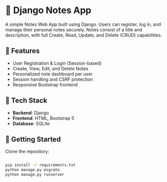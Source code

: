 # 📝 Django Notes App

A simple Notes Web App built using Django. Users can register, log in, and manage their personal notes securely. Notes consist of a title and description, with full Create, Read, Update, and Delete (CRUD) capabilities.

## 🔧 Features

- User Registration & Login (Session-based)
- Create, View, Edit, and Delete Notes
- Personalized note dashboard per user
- Session handling and CSRF protection
- Responsive Bootstrap frontend

## 📁 Tech Stack

- **Backend**: Django
- **Frontend**: HTML, Bootstrap 5
- **Database**: SQLite

## 🚀 Getting Started

Clone the repository:

```bash

pip install -r requirements.txt
python manage.py migrate
python manage.py runserver

